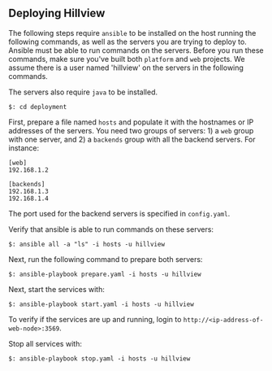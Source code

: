 ## Deploying Hillview

The following steps require `ansible` to be installed on the host running the following
commands, as well as the servers you are trying to deploy to. Ansible must be able
to run commands on the servers. Before you run these commands, make sure you've built
both `platform` and `web` projects. We assume there is a user named 'hillview' on the
servers in the following commands.

The servers also require `java` to be installed.


```
$: cd deployment
```

First, prepare a file named `hosts` and populate it with the hostnames or IP addresses
of the servers. You need two groups of servers: 1) a `web` group with one server, and
2) a `backends` group with all the backend servers. For instance:


```
[web]
192.168.1.2

[backends]
192.168.1.3
192.168.1.4
```

The port used for the backend servers is specified in `config.yaml`.

Verify that ansible is able to run commands on these servers:

```
$: ansible all -a "ls" -i hosts -u hillview
```

Next, run the following command to prepare both servers:

```
$: ansible-playbook prepare.yaml -i hosts -u hillview
```

Next, start the services with:

```
$: ansible-playbook start.yaml -i hosts -u hillview
```

To verify if the services are up and running, login to `http://<ip-address-of-web-node>:3569`.

Stop all services with:

```
$: ansible-playbook stop.yaml -i hosts -u hillview
```
